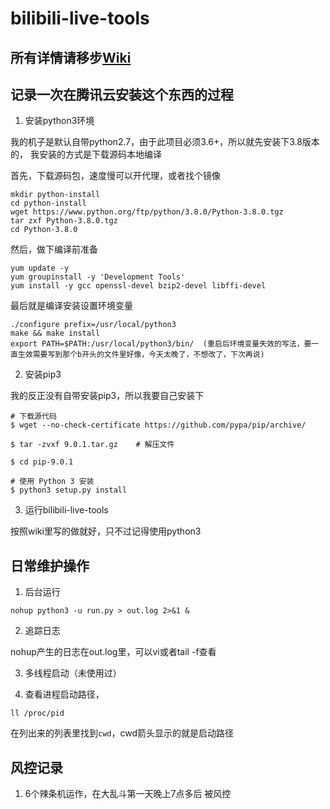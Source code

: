 # bilibili-live-tools

## 所有详情请移步[Wiki](https://github.com/Dawnnnnnn/bilibili-live-tools/wiki)

## 记录一次在腾讯云安装这个东西的过程

1. 安装python3环境

我的机子是默认自带python2.7，由于此项目必须3.6+，所以就先安装下3.8版本的， 我安装的方式是下载源码本地编译



首先，下载源码包，速度慢可以开代理，或者找个镜像
```shell
mkdir python-install
cd python-install
wget https://www.python.org/ftp/python/3.8.0/Python-3.8.0.tgz
tar zxf Python-3.8.0.tgz
cd Python-3.8.0
```

然后，做下编译前准备
```shell
yum update -y
yum groupinstall -y 'Development Tools'
yum install -y gcc openssl-devel bzip2-devel libffi-devel
```

最后就是编译安装设置环境变量
```shell
./configure prefix=/usr/local/python3
make && make install
export PATH=$PATH:/usr/local/python3/bin/  (重启后环境变量失效的写法，要一直生效需要写到那个b开头的文件里好像，今天太晚了，不想改了，下次再说)
```

2. 安装pip3

我的反正没有自带安装pip3，所以我要自己安装下
```shell
# 下载源代码
$ wget --no-check-certificate https://github.com/pypa/pip/archive/

$ tar -zvxf 9.0.1.tar.gz    # 解压文件

$ cd pip-9.0.1

# 使用 Python 3 安装
$ python3 setup.py install
```

3. 运行bilibili-live-tools

按照wiki里写的做就好，只不过记得使用python3

## 日常维护操作

1. 后台运行
```shell
nohup python3 -u run.py > out.log 2>&1 &
```

2. 追踪日志

nohup产生的日志在out.log里，可以vi或者tail -f查看

3. 多线程启动（未使用过）

4. 查看进程启动路径，
```shell
ll /proc/pid
```
在列出来的列表里找到`cwd`，cwd箭头显示的就是启动路径

## 风控记录

1. 6个辣条机运作，在大乱斗第一天晚上7点多后 被风控
